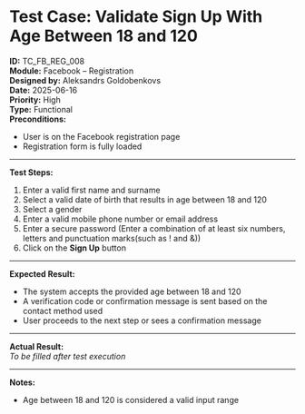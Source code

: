 # Test Case: Validate Sign Up With Age Between 18 and 120

**ID:** TC_FB_REG_008  
**Module:** Facebook – Registration  
**Designed by:** Aleksandrs Goldobenkovs  
**Date:** 2025-06-16  
**Priority:** High  
**Type:** Functional  
**Preconditions:**  
- User is on the Facebook registration page  
- Registration form is fully loaded

---

**Test Steps:**

1. Enter a valid first name and surname  
2. Select a valid date of birth that results in age between 18 and 120
3. Select a gender  
4. Enter a valid mobile phone number or email address 
5. Enter a secure password (Enter a combination of at least six numbers, letters and punctuation marks(such as ! and &))  
6. Click on the **Sign Up** button

---

**Expected Result:**   
- The system accepts the provided age between 18 and 120  
- A verification code or confirmation message is sent based on the contact method used 
- User proceeds to the next step or sees a confirmation message

---

**Actual Result:**  
_To be filled after test execution_

---

**Notes:**  
- Age between 18 and 120 is considered a valid input range
